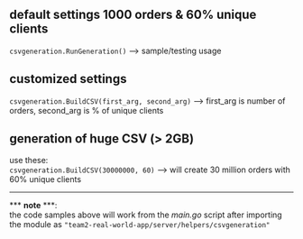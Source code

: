 ## default settings 1000 orders & 60% unique clients
`csvgeneration.RunGeneration()`  --> sample/testing usage

## customized settings
`csvgeneration.BuildCSV(first_arg, second_arg)` --> first_arg is number of orders, second_arg is % of unique clients

## generation of huge CSV (> 2GB)
use these:\
`csvgeneration.BuildCSV(30000000, 60)` --> will create 30 million orders with 60% unique clients

***
*** **note** ***:\
the code samples above will work from the *main.go* script after importing
the module as `"team2-real-world-app/server/helpers/csvgeneration"`
